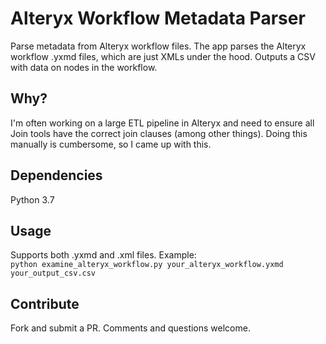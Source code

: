# Alteryx Workflow Metadata Parser
Parse metadata from Alteryx workflow files. The app parses the Alteryx workflow 
.yxmd files, which are just XMLs under the hood. Outputs a CSV with data on 
nodes in the workflow.

## Why?
I'm often working on a large ETL pipeline in Alteryx and need to ensure all Join
tools have the correct join clauses (among other things). Doing this manually is cumbersome, 
so I came up with this.

## Dependencies
Python 3.7

## Usage
Supports both .yxmd and .xml files. Example: <br>
`python examine_alteryx_workflow.py your_alteryx_workflow.yxmd your_output_csv.csv`

## Contribute
Fork and submit a PR. Comments and questions welcome. 
